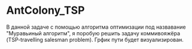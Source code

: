 # AntColony_TSP
В данной задаче с помощью алгоритма оптимизации под назвавание "Муравьиный алгоритм", я поробую решить задачу коммивояжёра (TSP-travelling salesman problem). Грфик пути будет визуализирован. 
